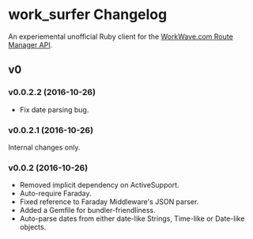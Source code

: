 # work_surfer Changelog

An experiemental unofficial Ruby client for the
[WorkWave.com Route Manager API](https://wwrm.workwave.com/api).

## v0

### v0.0.2.2 (2016-10-26)

- Fix date parsing bug.

### v0.0.2.1 (2016-10-26)

Internal changes only.

### v0.0.2 (2016-10-26)

- Removed implicit dependency on ActiveSupport.
- Auto-require Faraday.
- Fixed reference to Faraday Middleware's JSON parser.
- Added a Gemfile for bundler-friendliness.
- Auto-parse dates from either date-like Strings, Time-like or Date-like
  objects.
